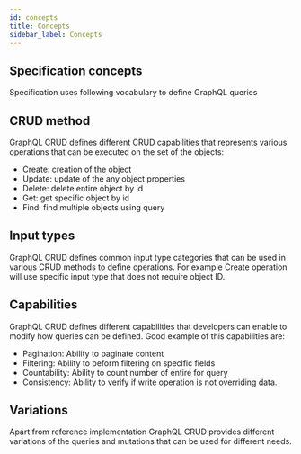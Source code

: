 ```yaml
---
id: concepts
title: Concepts
sidebar_label: Concepts
---
```


## Specification concepts

Specification uses following vocabulary to define GraphQL queries


## CRUD method

GraphQL CRUD defines different CRUD capabilities that represents 
various operations that can be executed on the set of the objects:

- Create: creation of the object
- Update: update of the any object properties
- Delete: delete entire object by id 
- Get: get specific object by id
- Find: find multiple objects using query

## Input types

GraphQL CRUD defines common input type categories that can be used in various CRUD methods to define operations.
For example Create operation will use specific input type that does not require object ID.

## Capabilities

GraphQL CRUD defines different capabilities that developers can enable to modify 
how queries can be defined. Good example of this capabilities are:

- Pagination: Ability to paginate content
- Filtering: Ability to peform filtering on specific fields
- Countability: Ability to count number of entire for query
- Consistency: Ability to verify if write operation is not overriding data.

## Variations

Apart from reference implementation GraphQL CRUD provides different variations 
of the queries and mutations that can be used for different needs.


